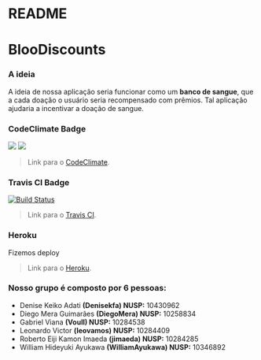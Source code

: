# README

# BlooDiscounts

### A ideia
A ideia de nossa aplicação seria funcionar como um **banco de sangue**, que a cada doação o usuário seria recompensado com prêmios.
Tal aplicação ajudaria a incentivar a doação de sangue.

### CodeClimate Badge
<a href="https://codeclimate.com/github/jimaeda/BlooDiscounts/maintainability"><img src="https://api.codeclimate.com/v1/badges/a4d567446ecf31a68307/maintainability" /></a>
<a href="https://codeclimate.com/github/jimaeda/BlooDiscounts/test_coverage"><img src="https://api.codeclimate.com/v1/badges/a4d567446ecf31a68307/test_coverage" /></a>
> Link para o [CodeClimate](https://codeclimate.com/github/codeclimate/codeclimate).

### Travis CI Badge
[![Build Status](https://travis-ci.org/jimaeda/BlooDiscounts.svg?branch=master)](https://travis-ci.org/jimaeda/BlooDiscounts)
> Link para o [Travis CI](https://travis-ci.org/).

### Heroku
Fizemos deploy
> Link para o [Heroku](https://bloodiscounts.herokuapp.com/).

### Nosso grupo é composto por 6 pessoas:
* Denise Keiko Adati **(Denisekfa) NUSP:** 10430962
* Diego Mera Guimarães **(DiegoMera) NUSP:** 10258834
* Gabriel Viana **(Voull) NUSP:** 10284538
* Leonardo Victor **(leovamos) NUSP:** 10284409
* Roberto Eiji Kamon Imaeda **(jimaeda) NUSP:** 10284285
* William Hideyuki Ayukawa **(WilliamAyukawa) NUSP:** 10346892